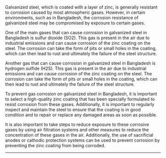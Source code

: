 Galvanized steel, which is coated with a layer of zinc, is generally resistant to corrosion caused by most atmospheric gases. However, in certain environments, such as in Bangladesh, the corrosion resistance of galvanized steel may be compromised by exposure to certain gases.

One of the main gases that can cause corrosion in galvanized steel in Bangladesh is sulfur dioxide (SO2). This gas is present in the air due to industrial emissions and can cause corrosion of the zinc coating on the steel. The corrosion can take the form of pits or small holes in the coating, which can then lead to rust and ultimately the failure of the steel structure.

Another gas that can cause corrosion in galvanized steel in Bangladesh is hydrogen sulfide (H2S). This gas is present in the air due to industrial emissions and can cause corrosion of the zinc coating on the steel. The corrosion can take the form of pits or small holes in the coating, which can then lead to rust and ultimately the failure of the steel structure.

To prevent gas corrosion on galvanized steel in Bangladesh, it is important to select a high-quality zinc coating that has been specially formulated to resist corrosion from these gases. Additionally, it is important to regularly inspect and maintain the steel to ensure that the coating is in good condition and to repair or replace any damaged areas as soon as possible.

It is also important to take steps to reduce exposure to these corrosive gases by using air filtration systems and other measures to reduce the concentration of these gases in the air. Additionally, the use of sacrificial anodes or cathodic protection systems can be used to prevent corrosion by preventing the zinc coating from being corroded.

-----------------
